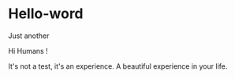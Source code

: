 # Hello-word
Just another

Hi Humans ! 

It's not a test, it's an experience. A beautiful experience in your life.
